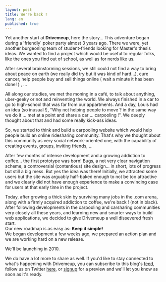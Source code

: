 ```yaml
---
layout: post
title: We're back !
lang: en
published: true
---
```


Yet another start at **Drivemeup**, here the story...
This adventure began during a 'friendly' poker party almost 3 years ago.
There we were, yet another burgeoning team of student-friends looking for Master's thesis ideas. We wanted to find a project which would be useful to regular folks, like the ones you find out of school, as well as for nerds like us.

After several brainstorming sessions, we still could not find a way to bring about peace on earth (we really did try but it was kind of hard...), cure cancer, help people buy and sell things online ( wait a minute it has been done! ) , ...

All along our studies, we met the moning in a caf&eacute;, to talk about anything, uber-geeky or not and reinventing the world. We always finished in a car to go to high-school that was far from our appartments. 
And a day, Louis had an idea (so inusual !), "Why not helping people to move ? in the same way we do it ... met at a point and share a car ... carpooling !". We deeply thought about that and had some really kick-ass ideas.

So, we started to think and build a carpooling website which would help people build an online ridesharing community. That's why we thought about this community as very social network-oriented one, with the capability of creating events, groups, inviting friends, ...

After few months of intense development and a growing addiction to coffee... the first prototype was born! Bugs, a not very clear navigation scheme, a controversial (contentious) site design... in short, lots of progress but still a big mess. But yes the idea was there!
Initially, we attracted some users but the site was arguably half-baked enough to not be too attractive and we clearly did not have enough experience to make a convincing case for users at that early time in the project.


Today, after growing a thick skin by surviving many jobs in the .com arena, along with a firmly acquired addiction to coffee, we're back ! (not in black). After following developments in the carpooling and carsharing communities very closely all these years, and learning new and smarter ways to build web applications, we decided to give Drivemeup a well dissevered fresh start.  
Our new roadmap is as easy as: **Keep it simple!**  
We began development a few weeks ago, we prepared an action plan and we are working hard on a new release.

We'll be launching in 2010.  

We do have a lot more to share as well. If you'd like to stay connected to what's happening with Drivemeup, you can subscribe to this blog's [feed](/atom.xml), follow us on Twitter [here](http://twitter.com/drivemeup), or [signup](http://www.drivemeup.com) for a preview and we'll let you know as soon as it's ready.
